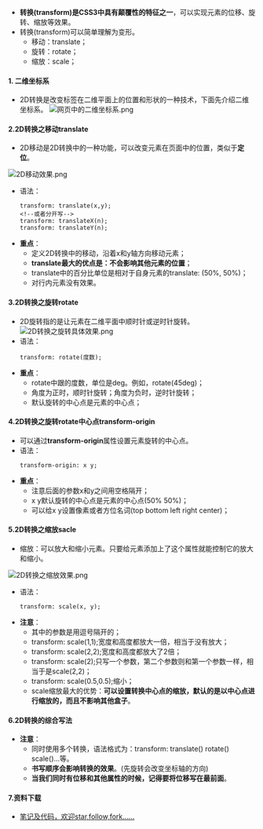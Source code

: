 - **转换(transform)是CSS3中具有颠覆性的特征之一**，可以实现元素的位移、旋转、缩放等效果。
- 转换(transform)可以简单理解为变形。
    - 移动：translate；
    - 旋转：rotate；
    - 缩放：scale；
#### 1. 二维坐标系
- 2D转换是改变标签在二维平面上的位置和形状的一种技术，下面先介绍二维坐标系。
![网页中的二维坐标系.png](https://upload-images.jianshu.io/upload_images/13407176-4c5c5caed03eaa32.png?imageMogr2/auto-orient/strip%7CimageView2/2/w/1240)
#### 2.2D转换之移动translate
- 2D移动是2D转换中的一种功能，可以改变元素在页面中的位置，类似于**定位**。

![2D移动效果.png](https://upload-images.jianshu.io/upload_images/13407176-abdc02f42ac36564.png?imageMogr2/auto-orient/strip%7CimageView2/2/w/1240)
- 语法：
    ```
    transform: translate(x,y);  
    <!--或者分开写-->
    transform: translateX(n);
    transform: translateY(n);
    ```
- **重点**：
    - 定义2D转换中的移动，沿着x和y轴方向移动元素；
    - **translate最大的优点是：不会影响其他元素的位置**；
    - translate中的百分比单位是相对于自身元素的translate: (50%, 50%)；
    - 对行内元素没有效果。
#### 3.2D转换之旋转rotate
- 2D旋转指的是让元素在二维平面中顺时针或逆时针旋转。
![2D转换之旋转具体效果.png](https://upload-images.jianshu.io/upload_images/13407176-9843ca6f293f0e9b.png?imageMogr2/auto-orient/strip%7CimageView2/2/w/1240)
- 语法：
    ```
    transform: rotate(度数);
    ```
- **重点**：
    - rotate中跟的度数，单位是deg。例如，rotate(45deg)；
    - 角度为正时，顺时针旋转；角度为负时，逆时针旋转；
    - 默认旋转的中心点是元素的中心点；
#### 4.2D转换之旋转rotate中心点transform-origin
- 可以通过**transform-origin**属性设置元素旋转的中心点。
- 语法：
    ```
    transform-origin: x y;
    ```
- **重点**：
    - 注意后面的参数x和y之间用空格隔开；
    - x y默认旋转的中心点是元素的中心点(50% 50%)；
    - 可以给x y设置像素或者方位名词(top bottom left right center)；
#### 5.2D转换之缩放sacle
- 缩放：可以放大和缩小元素。只要给元素添加上了这个属性就能控制它的放大和缩小。

![2D转换之缩放效果.png](https://upload-images.jianshu.io/upload_images/13407176-69ee55b9aa46e788.png?imageMogr2/auto-orient/strip%7CimageView2/2/w/1240)
- 语法：
    ```
    transform: scale(x, y);
    ```
- **注意**：
    - 其中的参数是用逗号隔开的；
    - transform: scale(1,1);宽度和高度都放大一倍，相当于没有放大；
    - transform: scale(2,2);宽度和高度都放大了2倍；
    - transform: scale(2);只写一个参数，第二个参数则和第一个参数一样，相当于是scale(2,2)；
    - transform: scale(0.5,0.5);缩小；
    - scale缩放最大的优势：**可以设置转换中心点的缩放，默认的是以中心点进行缩放的，而且不影响其他盒子**。
#### 6.2D转换的综合写法
- **注意**：
    - 同时使用多个转换，语法格式为：transform: translate() rotate() scale()...等。
    - **书写顺序会影响转换的效果**。(先旋转会改变坐标轴的方向)
    - **当我们同时有位移和其他属性的时候，记得要将位移写在最前面**。
#### 7.资料下载
 - [笔记及代码，欢迎star,follow,fork......](https://github.com/cdlwhm1217096231/HTML_CSS_JavaScript)